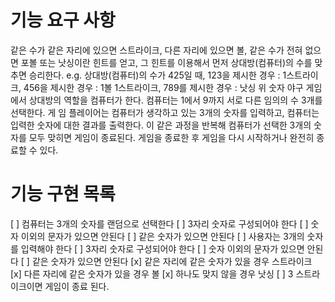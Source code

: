# 기능 요구 사항
같은 수가 같은 자리에 있으면 스트라이크, 다른 자리에 있으면 볼, 같은 수가 전혀 없으면 포볼 또는 낫싱이란 힌트를 얻고, 그 힌트를 이용해서 먼저 상대방(컴퓨터)의 수를 맞추면 승리한다.
e.g. 상대방(컴퓨터)의 수가 425일 때, 123을 제시한 경우 : 1스트라이크, 456을 제시한 경우 : 1볼 1스트라이크, 789를 제시한 경우 : 낫싱
위 숫자 야구 게임에서 상대방의 역할을 컴퓨터가 한다. 컴퓨터는 1에서 9까지 서로 다른 임의의 수 3개를 선택한다. 게 임 플레이어는 컴퓨터가 생각하고 있는 3개의 숫자를 입력하고, 컴퓨터는 입력한 숫자에 대한 결과를 출력한다.
이 같은 과정을 반복해 컴퓨터가 선택한 3개의 숫자를 모두 맞히면 게임이 종료된다.
게임을 종료한 후 게임을 다시 시작하거나 완전히 종료할 수 있다.

# 기능 구현 목록
[ ] 컴퓨터는 3개의 숫자를 랜덤으로 선택한다
    [ ] 3자리 숫자로 구성되어야 한다
    [ ] 숫자 이외의 문자가 있으면 안된다
    [ ] 같은 숫자가 있으면 안된다
[ ] 사용자는 3개의 숫자를 입력해야 한다
    [ ] 3자리 숫자로 구성되어야 한다
    [ ] 숫자 이외의 문자가 있으면 안된다
    [ ] 같은 숫자가 있으면 안된다
[x] 같은 자리에 같은 숫자가 있을 경우 스트라이크
[x] 다른 자리에 같은 숫자가 있을 경우 볼
[x] 하나도 맞지 않을 경우 낫싱
[ ] 3 스트라이크이면 게임이 종료 된다.